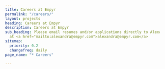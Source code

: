 ```yaml
---
title: Careers at Empyr
permalink: "/careers/"
layout: projects
heading: Careers at Empyr
description: Careers at Empyr
sub_heading: Please email resumes and/or applications directly to Alexandra Fanelli
  at <a href="mailto:alexandra@empyr.com">alexandra@empyr.com</a>
sitemap:
  priority: 0.2
  changefreq: daily
page_name: "* Careers"

---
```

